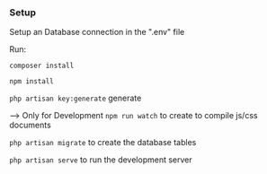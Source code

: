 ### Setup
Setup an Database connection in the ".env" file

Run:

`composer install`

`npm install`

`php artisan key:generate` generate  

--> Only for Development `npm run watch` to create to compile js/css documents

`php artisan migrate` to create the database tables

`php artisan serve` to run the development server
